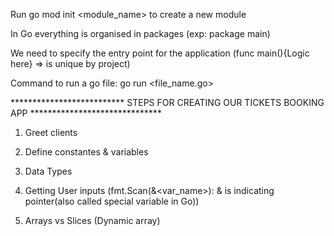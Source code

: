 Run go mod init <module_name> to create a new module

In Go everything is organised in packages (exp: package main)

We need to specify the entry point for the application (func main(){Logic here} => is unique by project)

Command to run a go file: go run <file_name.go>

************************** STEPS FOR CREATING OUR TICKETS BOOKING APP ****************************** 

1) Greet clients

2) Define constantes & variables

3) Data Types

4) Getting User inputs (fmt.Scan(&<var_name>): & is indicating pointer(also called special variable in Go))

5) Arrays vs Slices (Dynamic array)